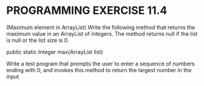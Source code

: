 # PROGRAMMING EXERCISE 11.4

(Maximum element in ArrayList) Write the following method that returns the maximum value in an ArrayList of integers. The method returns null if the
list is null or the list size is 0.

public static Integer max(ArrayList<Integer> list)

Write a test program that prompts the user to enter a sequence of numbers ending with 0, and invokes this method to return the largest number in the input
